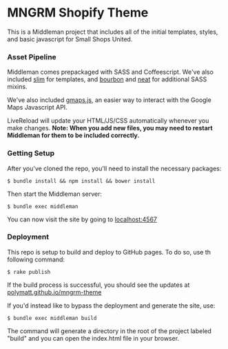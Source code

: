 # MNGRM Shopify Theme

This is a Middleman project that includes all of the initial templates, styles,
and basic javascript for Small Shops United.

### Asset Pipeline

Middleman comes prepackaged with SASS and Coffeescript. We've also included
[slim](http://slim-lang.com/) for templates, and [bourbon](http://bourbon.io/)
and [neat](http://neat.bourbon.io/) for additional SASS mixins.

We've also included [gmaps.js](http://hpneo.github.io/gmaps/), an easier way to
interact with the Google Maps Javascript API.

LiveReload will update your HTML/JS/CSS automatically whenever you make changes.
**Note: When you add new files, you may need to restart Middleman for
them to be included correctly.**

### Getting Setup

After you've cloned the repo, you'll need to install the necessary packages:

```
$ bundle install && npm install && bower install
```

Then start the Middleman server:

```
$ bundle exec middleman
```

You can now visit the site by going to [localhost:4567](http://localhost:4567/)

### Deployment

This repo is setup to build and deploy to GitHub pages. To do so, use th following command:

```
$ rake publish
```

If the build process is successful, you should see the updates at [polymatt.github.io/mngrm-theme](http://polymatt.github.io/mngrm-theme)

If you'd instead like to bypass the deployment and generate the site, use:

```
$ bundle exec middleman build
```

The command will generate a directory in the root of the project labeled
"build" and you can open the index.html file in your browser.
